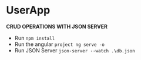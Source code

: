 # UserApp
**CRUD OPERATIONS WITH JSON SERVER**

- Run ```npm install```
- Run the angular ```project ng serve -o```
- Run JSON Server ```json-server --watch .\db.json```
